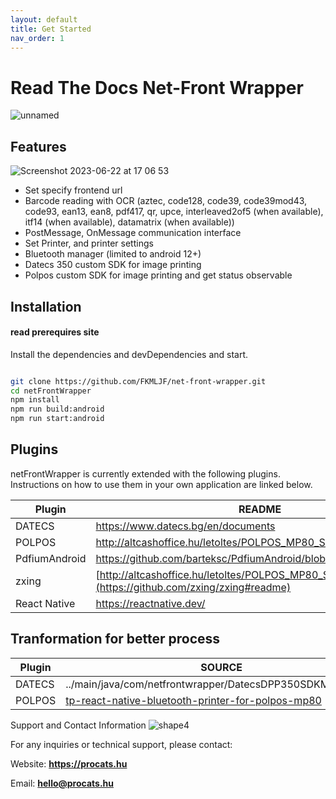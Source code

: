 ```yaml
---
layout: default
title: Get Started
nav_order: 1
---
```


# Read The Docs Net-Front Wrapper
![unnamed](https://github.com/FKMLJF/net-front-wrapper-docs.github.io/assets/24462886/c4a09f97-4fe9-447e-befc-044c2d17c587)

## Features
![Screenshot 2023-06-22 at 17 06 53](https://github.com/FKMLJF/net-front-wrapper-docs.github.io/assets/24462886/cee8c00d-c7fe-4e0d-9f9f-725ed2616137)

- Set specify frontend url
- Barcode reading with OCR (aztec, code128, code39, code39mod43, code93, ean13, ean8, pdf417, qr, upce, interleaved2of5 (when available), itf14 (when available), datamatrix (when available))
- PostMessage, OnMessage communication interface
- Set Printer, and printer settings
- Bluetooth manager (limited to android 12+)
- Datecs 350 custom SDK for image printing
- Polpos custom SDK for image printing and get status observable

## Installation
#### read prerequires site 

Install the dependencies and devDependencies and start.

```sh

git clone https://github.com/FKMLJF/net-front-wrapper.git
cd netFrontWrapper
npm install
npm run build:android
npm run start:android

```

## Plugins

netFrontWrapper is currently extended with the following plugins.
Instructions on how to use them in your own application are linked below.

| Plugin | README | SOURCE |
| ------ | ------ | ------ |
| DATECS | https://www.datecs.bg/en/documents | netFrontWrapper/android/app/lib/com.datecs.api.jar |
| POLPOS | http://altcashoffice.hu/letoltes/POLPOS_MP80_SDK/ | netFrontWrapper/android/app/lib/printer_polpos_library.jar |
| PdfiumAndroid | https://github.com/barteksc/PdfiumAndroid/blob/master/README.md | [printer_polpos_library.jar](https://github.com/barteksc/PdfiumAndroid/tree/master) |
| zxing | [http://altcashoffice.hu/letoltes/POLPOS_MP80_SDK/](https://github.com/zxing/zxing#readme) | [zxing](https://github.com/zxing/zxing) |
| React Native | https://reactnative.dev/ | https://reactnative.dev/ |

## Tranformation for better process

| Plugin | SOURCE |
| ------ | ------ | 
| DATECS | ../main/java/com/netfrontwrapper/DatecsDPP350SDKModule.java |
| POLPOS | [tp-react-native-bluetooth-printer-for-polpos-mp80](https://github.com/FKMLJF/tp-react-native-bluetooth-printer-for-polpos-mp80.git) |

Support and Contact Information ![shape4](https://github.com/FKMLJF/net-front-wrapper-docs.github.io/assets/24462886/e214579c-90c7-4f1e-92de-1a1b70ce18bc)

For any inquiries or technical support, please contact:


Website: **https://procats.hu**

Email: **hello@procats.hu**
